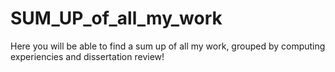 # SUM_UP_of_all_my_work
Here you will be able to find a sum up of all my work, grouped by computing experiencies and dissertation review!

